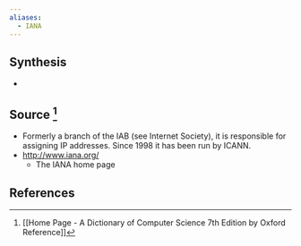 ```yaml
---
aliases:
  - IANA
---
```

## Synthesis
- 
## Source [^1]
- Formerly a branch of the IAB (see Internet Society), it is responsible for assigning IP addresses. Since 1998 it has been run by ICANN.
- http://www.iana.org/
	- The IANA home page
## References

[^1]: [[Home Page - A Dictionary of Computer Science 7th Edition by Oxford Reference]]